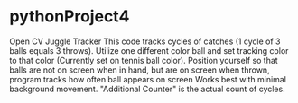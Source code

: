 # pythonProject4

Open CV Juggle Tracker
This code tracks cycles of catches (1 cycle of 3 balls equals 3 throws). 
Utilize one different color ball and set tracking color to that color (Currently set on tennis ball color).
Position yourself so that balls are not on screen when in hand, but are on screen when thrown, program tracks how often ball appears on screen
Works best with minimal background movement.
"Additional Counter" is the actual count of cycles.
